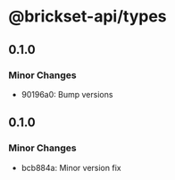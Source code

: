 # @brickset-api/types

## 0.1.0

### Minor Changes

- 90196a0: Bump versions

## 0.1.0

### Minor Changes

- bcb884a: Minor version fix
